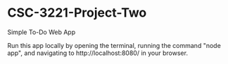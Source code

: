 # CSC-3221-Project-Two
Simple To-Do Web App

Run this app locally by opening the terminal, running the command "node app", and navigating to http://localhost:8080/ in your browser.